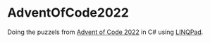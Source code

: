 # AdventOfCode2022

Doing the puzzels from [Advent of Code 2022](https://adventofcode.com/2022) in C# using [LINQPad](https://www.linqpad.net/). 

